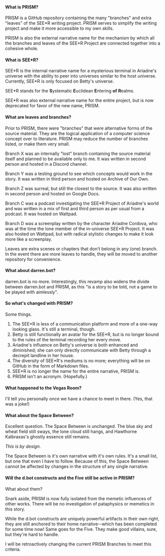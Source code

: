 #### What is PRISM?

PRISM is a GitHub repository containing the many "branches" and extra "leaves" of the SEE\*R writing project. PRISM serves to simplify the writing project and make it more accessible to my own skills.

PRISM is also the external narrative name for the mechanism by which all the branches and leaves of the SEE\*R Project are connected together into a cohesive whole.

#### What is SEE\*R?

SEE\*R is the internal narrative name for a mysterious terminal in Ariadne's universe with the ability to peer into universes similar to the host universe. Currently, SEE\*R is only focused on Betty's universe.

SEE\*R stands for the **S**ystematic **E**uclidean **E**ntering **of** **R**ealms. 

SEE\*R was also external narrative name for the entire project, but is now deprecated for favor of the new name, PRISM.

#### What are leaves and branches?

Prior to PRISM, there were "branches" that were alternative forms of the source material. They are the logical application of a computer science concept over to literature. PRISM may reduce the number of branches listed, or make them very small.

Branch X was an internally "lost" branch containing the source material itself and planned to be available only to me. It was written in second person and hosted in a Discord channel.

Branch Y was a testing ground to see which concepts would work in the story. It was written in third person and hosted on Archive of Our Own.

Branch Z was surreal, but still the closest to the source. It was also written in second person and hosted on Google Docs.

Branch C was a podcast investigating the SEE\*R Project of Ariadne's world and was written in a mix of first and third person as per usual from a podcast. It was hosted on Wattpad.

Branch D was a screenplay written by the character Ariadne Cordova, who was at the time the lone member of the in-universe SEE\*R Project. It was also hosted on Wattpad, but with radical stylistic changes to make it look more like a screenplay.

Leaves are extra scenes or chapters that don't belong in any (one) branch. In the event there are more leaves to handle, they will be moved to another repository for convenience.

#### What about darren.bot?

darren.bot is no more. Interestingly, this revamp also widens the divide between darren.bot and PRISM, as this "is a story to be told, not a game to be played with aimlessly".

#### So what's changed with PRISM?

Some things.

1. The SEE\*R is less of a communication platform and more of a one-way looking glass. It's still a terminal, though.
2. Betty is still functionally an avatar for the SEE\*R, but is no longer bound to the rules of the terminal recording her every move.
3. Ariadne's influence on Betty's universe is both enhanced and diminished; she can only directly communicate with Betty through a decrepit landline in her house.
4. The diversity of SEE\*R's mediums is no more; everything will be on GitHub in the form of Markdown files.
5. SEE\*R is no longer the name for the entire narrative, PRISM is.
6. PRISM isn't an acronym. (Hopefully.)

#### What happened to the Vegas Room?

I'll tell you personally once we have a chance to meet in there. (Yes, that was a joke!)

#### What about the Space Between?

Excellent question. The Space Between is unchanged. The blue sky and wheat field still sways, the lone cloud still hangs, and Hawthorne Kalbraxas's ghostly essence still remains.

*This is by design.*

The Space Between is it's own narrative with it's own rules. It's a small list, but one that even I have to follow. Because of this, the Space Between cannot be affected by changes in the structure of any single narrative.

#### Will the d.bot constructs and the Five still be active in PRISM?

What about them?

Snark aside, PRISM is now fully isolated from the memetic influences of other works. There will be no investigation of pataphysics or memetics in this story.

While the d.bot constructs are uniquely powerful artifacts in their own right, they are still anchored to their home narrative--which has been completed for some time now! Same goes for the Five. They make good villains, sure, but they're hard to handle.

I will be retroactively changing the current PRISM Branches to meet this criteria.
